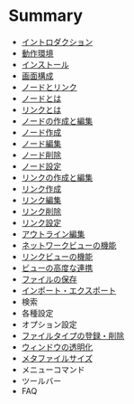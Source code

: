 # Summary

* [イントロダクション](README.md)
* [動作環境](overview/environment.md)
* [インストール](overview/install.md)
* [画面構成](overview/screen.md)
* [ノードとリンク](overview/node_and_link.md#ノードとリンク)
 * [ノードとは](overview/node_and_link.md#ノードとは)
 * [リンクとは](overview/node_and_link.md#リンクとは)
* [ノードの作成と編集](editing/edit_node.md#ノードの作成と編集)
 * [ノード作成](editing/edit_node.md#ノード作成)
 * [ノード編集](editing/edit_node.md#ノード編集)
 * [ノード削除](editing/edit_node.md#ノード削除)
 * [ノード設定](editing/edit_node.md#ノード設定)
* [リンクの作成と編集](editing/edit_link.md#リンクの作成と編集)
 * [リンク作成](editing/edit_link.md#リンク作成)
 * [リンク編集](editing/edit_link.md#リンク編集)
 * [リンク削除](editing/edit_link.md#リンク削除)
 * [リンク設定](editing/edit_link.md#リンク設定)
* [アウトライン編集](editing/edit_outline.md#アウトライン編集)
* [ネットワークビューの機能](features/network_view.md)
* [リンクビューの機能](features/link_view.md)
* [ビューの高度な連携](features/advanced_cooperation.md)
* [ファイルの保存](features/save_file.md)
* [インポート・エクスポート](features/import_export.md)
* 検索
* 各種設定
 * オプション設定
 * [ファイルタイプの登録・削除](settings/filetype_registry.md)
 * [ウィンドウの透明化](settings/window_transparency.md)
 * [メタファイルサイズ](settings/metafile_size.md)
* メニューコマンド
* ツールバー
* FAQ
